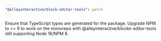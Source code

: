 ```yaml
---
"@alleyinteractive/block-editor-tools": patch
---
```


Ensure that TypeScript types are generated for the package. Upgrade NPM to >= 9 to work on the monorepo with @alleyinteractive/blocke-editor-tools still supporting Node 16/NPM 8.
